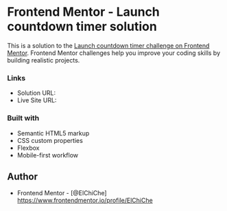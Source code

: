 # Frontend Mentor - Launch countdown timer solution

This is a solution to the [Launch countdown timer challenge on Frontend Mentor](https://www.frontendmentor.io/challenges/launch-countdown-timer-N0XkGfyz-). Frontend Mentor challenges help you improve your coding skills by building realistic projects. 

### Links

- Solution URL: 
- Live Site URL: 

### Built with

- Semantic HTML5 markup
- CSS custom properties
- Flexbox
- Mobile-first workflow

## Author
- Frontend Mentor - [@ElChiChe] https://www.frontendmentor.io/profile/ElChiChe
